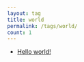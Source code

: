 ```yaml
---
layout: tag
title: world
permalink: /tags/world/
count: 1
---
```


- [Hello world!](https://attajak.github.io/blog/posts/2024/05/07/hello-world/)
